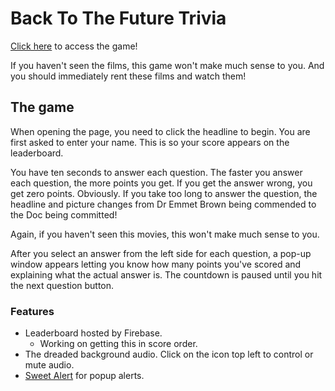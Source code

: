 # Back To The Future Trivia

[Click here](http://ianlenehan.github.io/BTTF/) to access the game!

If you haven't seen the films, this game won't make much sense to you. And you should immediately rent these films and watch them!

## The game

When opening the page, you need to click the headline to begin. You are first asked to enter your name. This is so your score appears on the leaderboard.

You have ten seconds to answer each question. The faster you answer each question, the more points you get. If you get the answer wrong, you get zero points. Obviously. If you take too long to answer the question, the headline and picture changes from Dr Emmet Brown being commended to the Doc being committed!

Again, if you haven't seen this movies, this won't make much sense to you.

After you select an answer from the left side for each question, a pop-up window appears letting you know how many points you've scored and explaining what the actual answer is. The countdown is paused until you hit the next question button.

### Features
* Leaderboard hosted by Firebase.
  * Working on getting this in score order.
* The dreaded background audio. Click on the icon top left to control or mute audio.
* [Sweet Alert](http://t4t5.github.io/sweetalert/) for popup alerts.

